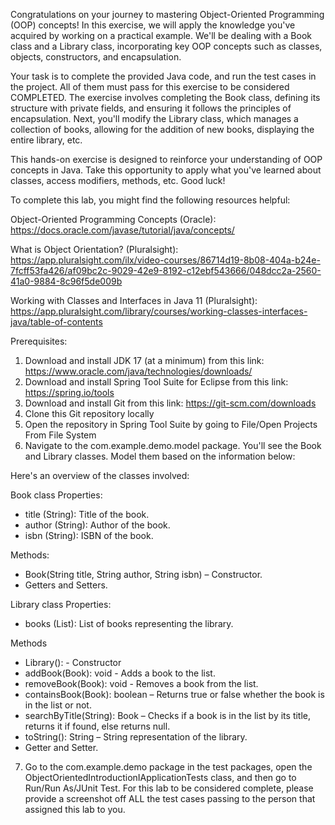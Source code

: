 Congratulations on your journey to mastering Object-Oriented Programming (OOP) concepts! In this exercise, we will apply the knowledge you've acquired by working on a practical example. We'll be dealing with a Book class and a Library class, incorporating key OOP concepts such as classes, objects, constructors, and encapsulation. 

Your task is to complete the provided Java code, and run the test cases in the project. All of them must pass for this exercise to be considered COMPLETED. The exercise involves completing the Book class, defining its structure with private fields, and ensuring it follows the principles of encapsulation. Next, you'll modify the Library class, which manages a collection of books, allowing for the addition of new books, displaying the entire library, etc. 

This hands-on exercise is designed to reinforce your understanding of OOP concepts in Java. Take this opportunity to apply what you've learned about classes, access modifiers, methods, etc. Good luck! 
 
To complete this lab, you might find the following resources helpful: 

Object-Oriented Programming Concepts (Oracle): https://docs.oracle.com/javase/tutorial/java/concepts/

What is Object Orientation? (Pluralsight): https://app.pluralsight.com/ilx/video-courses/86714d19-8b08-404a-b24e-7fcff53fa426/af09bc2c-9029-42e9-8192-c12ebf543666/048dcc2a-2560-41a0-9884-8c96f5de009b

Working with Classes and Interfaces in Java 11 (Pluralsight): https://app.pluralsight.com/library/courses/working-classes-interfaces-java/table-of-contents

Prerequisites:
1. Download and install JDK 17 (at a minimum) from this link: https://www.oracle.com/java/technologies/downloads/
2. Download and install Spring Tool Suite for Eclipse from this link: https://spring.io/tools
3. Download and install Git from this link: https://git-scm.com/downloads
4. Clone this Git repository locally
5. Open the repository in Spring Tool Suite by going to File/Open Projects From File System
6. Navigate to the com.example.demo.model package. You'll see the Book and Library classes. Model them based on the information below:


Here's an overview of the classes involved: 

Book class 
Properties: 
* title (String): Title of the book. 
* author (String): Author of the book. 
* isbn (String): ISBN of the book.
  
Methods: 
* Book(String title, String author, String isbn) – Constructor. 
* Getters and Setters. 

Library class 
Properties: 
* books (List<Book>): List of books representing the library. 

Methods 
* Library(): - Constructor 
* addBook(Book): void - Adds a book to the list. 
* removeBook(Book): void - Removes a book from the list. 
* containsBook(Book): boolean – Returns true or false whether the book is in the list or not. 
* searchByTitle(String): Book – Checks if a book is in the list by its title, returns it if found, else returns null. 
* toString(): String – String representation of the library. 
* Getter and Setter. 

7. Go to the com.example.demo package in the test packages, open the ObjectOrientedIntroductionIApplicationTests class, and then go to Run/Run As/JUnit Test.
For this lab to be considered complete, please provide a screenshot off ALL the test cases passing to the person that assigned this lab to you.